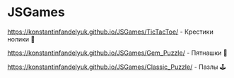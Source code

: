 # JSGames

https://konstantinfandelyuk.github.io/JSGames/TicTacToe/ - Крестики нолики 🎉

https://konstantinfandelyuk.github.io/JSGames/Gem_Puzzle/ - Пятнашки 🎁

https://konstantinfandelyuk.github.io/JSGames/Classic_Puzzle/ - Пазлы 🕹
